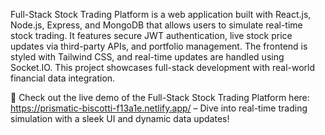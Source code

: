 Full-Stack Stock Trading Platform is a web application built with React.js, Node.js, Express, and MongoDB that allows users to simulate real-time stock trading. It features secure JWT authentication, live stock price updates via third-party APIs, and portfolio management. The frontend is styled with Tailwind CSS, and real-time updates are handled using Socket.IO. This project showcases full-stack development with real-world financial data integration.

🔗 Check out the live demo of the Full-Stack Stock Trading Platform here: https://prismatic-biscotti-f13a1e.netlify.app/  – Dive into real-time trading simulation with a sleek UI and dynamic data updates!
